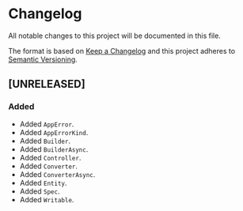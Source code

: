 # Changelog
All notable changes to this project will be documented in this file.

The format is based on [Keep a Changelog](http://keepachangelog.com/en/1.0.0/)
and this project adheres to [Semantic Versioning](http://semver.org/spec/v2.0.0.html).

<!--
## [UNRELEASED]

### Added
### Changed
### Deprecated
### Removed
### Fixed
### Security
### Docs
-->




## [UNRELEASED]

### Added
- Added `AppError`.
- Added `AppErrorKind`.
- Added `Builder`.
- Added `BuilderAsync`.
- Added `Controller`.
- Added `Converter`.
- Added `ConverterAsync`.
- Added `Entity`.
- Added `Spec`.
- Added `Writable`.



